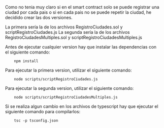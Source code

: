Como no tenia muy claro si en el smart contract solo se puede registrar una ciudad
por cada pais o si en cada pais no se puede repetir la ciudad, he decidido crear
las dos versiones.

La primera sería la de los archivos RegistroCiudades.sol y scriptRegistroCiudades.js
La segunda sería la de los archivos RegistroCiudadesMultiples.sol y scriptRegistroCiudadesMultiples.js

Antes de ejecutar cualquier version hay que instalar las dependencias con el siguiente comando:
```
    npm install
```

Para ejecutar la primera version, utilizar el siguiente comando:
```
    node scripts/scriptRegistroCiudades.js
```

Para ejecutar la segunda version, utilizar el siguiente comando:
```
    node scripts/scriptRegistroCiudadesMultiples.js
```

Si se realiza algun cambio en los archivos de typescript hay que ejecutar el siguiente comando
para compilarlos:
```
    tsc -p tsconfig.json
```
